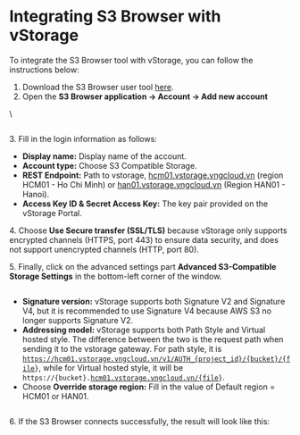 # Integrating S3 Browser with vStorage

To integrate the S3 Browser tool with vStorage, you can follow the instructions below:

1. Download the S3 Browser user tool [here](https://s3browser.com/download.aspx).
2. Open the **S3 Browser application → Account → Add new account**

\


<figure><img src="https://docs.vngcloud.vn/download/attachments/69468472/d94db777-f01c-4c62-895f-4ece7d08ee39.png?version=1&#x26;modificationDate=1703489114000&#x26;api=v2" alt=""><figcaption></figcaption></figure>

3\. Fill in the login information as follows:

* **Display name:** Display name of the account.
* **Account type:** Choose S3 Compatible Storage.
* **REST Endpoint:** Path to vstorage, [hcm01.vstorage.vngcloud.vn](http://hcm01.vstorage.vngcloud.vn/) (region HCM01 - Ho Chi Minh) or [han01.vstorage.vngcloud.vn](http://han01.vstorage.vngcloud.vn/) (Region HAN01 - Hanoi).
* **Access Key ID & Secret Access Key:** The key pair provided on the vStorage Portal.

4\. Choose **Use Secure transfer (SSL/TLS)** because vStorage only supports encrypted channels (HTTPS, port 443) to ensure data security, and does not support unencrypted channels (HTTP, port 80).

5\. Finally, click on the advanced settings part **Advanced S3-Compatible Storage Settings** in the bottom-left corner of the window.

<figure><img src="https://docs.vngcloud.vn/download/attachments/69468472/att_11_for_877494288.png?version=1&#x26;modificationDate=1703489114000&#x26;api=v2" alt=""><figcaption></figcaption></figure>

* **Signature version:** vStorage supports both Signature V2 and Signature V4, but it is recommended to use Signature V4 because AWS S3 no longer supports Signature V2.
* **Addressing model:** vStorage supports both Path Style and Virtual hosted style. The difference between the two is the request path when sending it to the vstorage gateway. For path style, it is [`https://hcm01.vstorage.vngcloud.vn/v1/AUTH_{project_id}/{bucket}/{file`](https://hcm01.vstorage.vngcloud.vn/v1/AUTH\_%7Bproject\_id%7D/%7Bbucket%7D/%7Bfile)`}`, while for Virtual hosted style, it will be `https://{bucket}.`[`hcm01.vstorage.vngcloud.vn/{file`](http://hcm01.vstorage.vngcloud.vn/%7Bfile)`}`.
* Choose **Override storage region:** Fill in the value of Default region = HCM01 or HAN01.

<figure><img src="https://docs.vngcloud.vn/download/attachments/69468472/att_6_for_877494288.png?version=1&#x26;modificationDate=1703489114000&#x26;api=v2" alt=""><figcaption></figcaption></figure>

6\. If the S3 Browser connects successfully, the result will look like this:

<figure><img src="https://docs.vngcloud.vn/download/attachments/69468472/att_13_for_877494288.png?version=1&#x26;modificationDate=1703489114000&#x26;api=v2" alt=""><figcaption></figcaption></figure>
